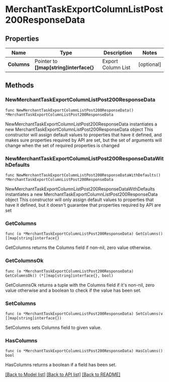 # MerchantTaskExportColumnListPost200ResponseData

## Properties

Name | Type | Description | Notes
------------ | ------------- | ------------- | -------------
**Columns** | Pointer to **[]map[string]interface{}** | Export Column List | [optional] 

## Methods

### NewMerchantTaskExportColumnListPost200ResponseData

`func NewMerchantTaskExportColumnListPost200ResponseData() *MerchantTaskExportColumnListPost200ResponseData`

NewMerchantTaskExportColumnListPost200ResponseData instantiates a new MerchantTaskExportColumnListPost200ResponseData object
This constructor will assign default values to properties that have it defined,
and makes sure properties required by API are set, but the set of arguments
will change when the set of required properties is changed

### NewMerchantTaskExportColumnListPost200ResponseDataWithDefaults

`func NewMerchantTaskExportColumnListPost200ResponseDataWithDefaults() *MerchantTaskExportColumnListPost200ResponseData`

NewMerchantTaskExportColumnListPost200ResponseDataWithDefaults instantiates a new MerchantTaskExportColumnListPost200ResponseData object
This constructor will only assign default values to properties that have it defined,
but it doesn't guarantee that properties required by API are set

### GetColumns

`func (o *MerchantTaskExportColumnListPost200ResponseData) GetColumns() []map[string]interface{}`

GetColumns returns the Columns field if non-nil, zero value otherwise.

### GetColumnsOk

`func (o *MerchantTaskExportColumnListPost200ResponseData) GetColumnsOk() (*[]map[string]interface{}, bool)`

GetColumnsOk returns a tuple with the Columns field if it's non-nil, zero value otherwise
and a boolean to check if the value has been set.

### SetColumns

`func (o *MerchantTaskExportColumnListPost200ResponseData) SetColumns(v []map[string]interface{})`

SetColumns sets Columns field to given value.

### HasColumns

`func (o *MerchantTaskExportColumnListPost200ResponseData) HasColumns() bool`

HasColumns returns a boolean if a field has been set.


[[Back to Model list]](../README.md#documentation-for-models) [[Back to API list]](../README.md#documentation-for-api-endpoints) [[Back to README]](../README.md)


